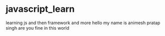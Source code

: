 # javascript_learn
learning js and then framework and more
hello my name is animesh pratap singh
are you fine in this world

